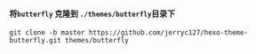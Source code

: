 


#### 将`butterfly` 克隆到 `./themes/butterfly`目录下
```shell
git clone -b master https://github.com/jerryc127/hexo-theme-butterfly.git themes/butterfly
```